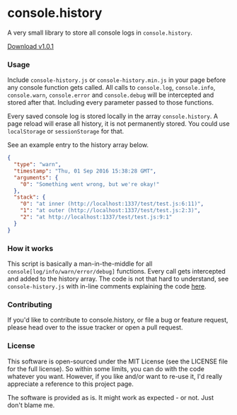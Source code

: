 # console.history
A very small library to store all console logs in `console.history`.

[Download v1.0.1](https://github.com/lesander/console-history/archive/master.zip)

### Usage
Include `console-history.js` or `console-history.min.js` in your page before any
console function gets called. All calls to `console.log`, `console.info`,
`console.warn`, `console.error` and `console.debug` will be intercepted and
stored after that. Including every parameter passed to those functions.

Every saved console log is stored locally in the array `console.history`.
A page reload will erase all history, it is not permanently stored. You could use
`localStorage` or `sessionStorage` for that.

See an example entry to the history array below.
```json
{
  "type": "warn",
  "timestamp": "Thu, 01 Sep 2016 15:38:28 GMT",
  "arguments": {
    "0": "Something went wrong, but we're okay!"
  },
  "stack": {
    "0": "at inner (http://localhost:1337/test/test.js:6:11)",
    "1": "at outer (http://localhost:1337/test/test.js:2:3)",
    "2": "at http://localhost:1337/test/test.js:9:1"
  }
}
```

### How it works
This script is basically a man-in-the-middle for all `console[log/info/warn/error/debug]` functions.
Every call gets intercepted and added to the history array. The code is not that hard to
understand, see `console-history.js` with in-line comments explaining the code [here](/console-history.js).

### Contributing
If you'd like to contribute to console.history, or file a bug or feature request,
please head over to the issue tracker or open a pull request.


### License
This software is open-sourced under the MIT License (see the LICENSE file for
the full license). So within some limits, you can do with the code whatever
you want. However, if you like and/or want to re-use it, I'd really appreciate
a reference to this project page.

The software is provided as is. It might work as expected - or not.
Just don't blame me.
